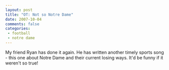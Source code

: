 ```yaml
---
layout: post
title: "OT: Not so Notre Dame"
date: 2007-10-04
comments: false
categories:
 - football
 - notre dame
---
```

My friend Ryan has done it again. He has written another timely sports song -
this one about Notre Dame and their current losing ways. It'd be funny if it
weren't so true!

  

